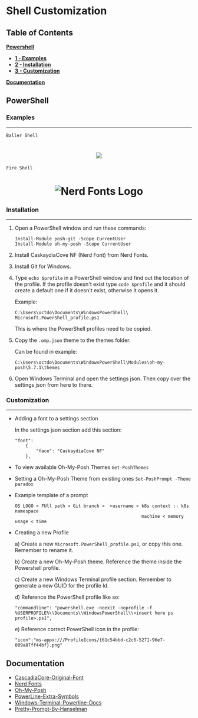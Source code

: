 # Shell Customization

## Table of Contents
[**Powershell**](#PowerShell)
  * [**1 - Examples**](#Examples)
  * [**2 - Installation**](#Installation)
  * [**3 - Customization**](#Customization)

[**Documentation**](#Documentation)

## PowerShell 

### Examples
---
`Baller Shell`

<h1 align="center">
<img src="images/baller-shell.gif" />
</h1>

`Fire Shell`

<h1 align="center">
<img src="images/fire-shell.png" alt="Nerd Fonts Logo" />
</h1>

### Installation 
---
1. Open a PowerShell window and run these commands:
   
    ```
    Install-Module posh-git -Scope CurrentUser
    Install-Module oh-my-posh -Scope CurrentUser
    ```

2. Install CaskaydiaCove NF (Nerd Font) from Nerd Fonts.

3. Install Git for Windows.

5. Type `echo $profile` in a PowerShell window and find out the location of the
   profile. If the profile doesn't exist type `code $profile` and it should 
   create a default one if it doesn't exist, otherwise it opens it.

    Example: 
    ```
    C:\Users\octdo\Documents\WindowsPowerShell\
    Microsoft.PowerShell_profile.ps1
    ```
    This is where the PowerShell profiles need to be copied.

6. Copy the `.omp.json` theme to the themes folder.

   Can be found in example: 
   ```
   C:\Users\octdo\Documents\WindowsPowerShell\Modules\oh-my-posh\5.7.1\themes
   ```

7. Open Windows Terminal and open the settings json. Then copy over the settings
   json from here to there.
   
### Customization
---
* Adding a font to a settings section

    In the settings json section add this section:

    ```
    "font": 
        {
            "face": "CaskaydiaCove NF"
        },
    ```

* To view available Oh-My-Posh Themes
    `Get-PoshThemes`
* Setting a Oh-My-Posh Theme from existing ones
    `Set-PoshPrompt -Theme paradox`


* Example template of a prompt
    ```
    OS LOGO > FUll path > Git branch >  <username < k8s context :: k8s namespace
                                                    machine < memory usage < time 
    ```

* Creating a new Profile

    a) Create a new `Microsoft.PowerShell_profile.ps1`, or copy this one. 
    Remember to rename it.

    b) Create a new Oh-My-Posh theme. Reference the theme inside the 
    Powershell profile.

    c) Create a new Windows Terminal profile section. Remember to generate a new GUID for the profile Id. 
    
    d) Reference the PowerShell profile like so:
    ```
    "commandline": "powershell.exe -noexit -noprofile -f %USERPROFILE%\\Documents\\WindowsPowerShell\\<insert here ps profile>.ps1",
    ```
    e) Reference correct PowerShell icon in the profile:
    ```
    "icon":"ms-appx:///ProfileIcons/{61c54bbd-c2c6-5271-96e7-009a87ff44bf}.png"
    ```


## Documentation 
* [CascadiaCore-Original-Font](https://github.com/microsoft/cascadia-code "CascadiaCore-Original-Font")
* [Nerd Fonts](https://www.nerdfonts.com/ "Nerd Fonts")
* [Oh-My-Posh](https://ohmyposh.dev/ "Oh-My-Posh")
* [PowerLine-Extra-Symbols](https://github.com/ryanoasis/powerline-extra-symbols "PowerLine-Extra-Symbols")
* [Windows-Terminal-Powerline-Docs](https://docs.microsoft.com/en-us/windows/terminal/tutorials/powerline-setup "Windows-Terminal-Powerline-Docs")
* [Pretty-Prompt-By-Hanselman](https://www.hanselman.com/blog/how-to-make-a-pretty-prompt-in-windows-terminal-with-powerline-nerd-fonts-cascadia-code-wsl-and-ohmyposh "Pretty-Prompt-By-Hanselman")


   






